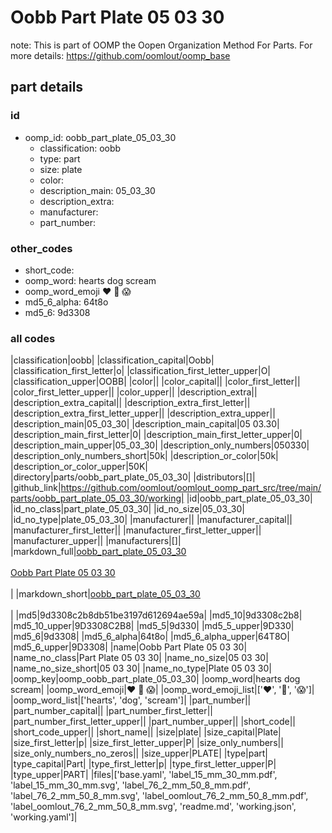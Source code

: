 # Oobb Part Plate 05 03 30  

note: This is part of OOMP the Oopen Organization Method For Parts. For more details: https://github.com/oomlout/oomp_base

##  part details





### id
* oomp_id: oobb_part_plate_05_03_30
  * classification: oobb
  * type: part
  * size: plate
  * color: 
  * description_main: 05_03_30
  * description_extra: 
  * manufacturer: 
  * part_number: 

### other_codes
* short_code: 
* oomp_word: hearts dog scream
* oomp_word_emoji :hearts: :dog: :scream:
* md5_6_alpha: 64t8o
* md5_6: 9d3308

### all codes 
|classification|oobb|
|classification_capital|Oobb|
|classification_first_letter|o|
|classification_first_letter_upper|O|
|classification_upper|OOBB|
|color||
|color_capital||
|color_first_letter||
|color_first_letter_upper||
|color_upper||
|description_extra||
|description_extra_capital||
|description_extra_first_letter||
|description_extra_first_letter_upper||
|description_extra_upper||
|description_main|05_03_30|
|description_main_capital|05 03.30|
|description_main_first_letter|0|
|description_main_first_letter_upper|0|
|description_main_upper|05_03_30|
|description_only_numbers|050330|
|description_only_numbers_short|50k|
|description_or_color|50k|
|description_or_color_upper|50K|
|directory|parts/oobb_part_plate_05_03_30|
|distributors|[]|
|github_link|https://github.com/oomlout/oomlout_oomp_part_src/tree/main/parts/oobb_part_plate_05_03_30/working|
|id|oobb_part_plate_05_03_30|
|id_no_class|part_plate_05_03_30|
|id_no_size|05_03_30|
|id_no_type|plate_05_03_30|
|manufacturer||
|manufacturer_capital||
|manufacturer_first_letter||
|manufacturer_first_letter_upper||
|manufacturer_upper||
|manufacturers|[]|
|markdown_full|[oobb_part_plate_05_03_30](https://github.com/oomlout/oomlout_oomp_part_src/tree/main/parts/oobb_part_plate_05_03_30/working)<br>[](https://github.com/oomlout/oomlout_oomp_part_src/tree/main/parts/oobb_part_plate_05_03_30/working)<br>[Oobb Part Plate 05 03 30](https://github.com/oomlout/oomlout_oomp_part_src/tree/main/parts/oobb_part_plate_05_03_30/working)<br><br>|
|markdown_short|[oobb_part_plate_05_03_30](https://github.com/oomlout/oomlout_oomp_part_src/tree/main/parts/oobb_part_plate_05_03_30/working)<br><br>|
|md5|9d3308c2b8db51be3197d612694ae59a|
|md5_10|9d3308c2b8|
|md5_10_upper|9D3308C2B8|
|md5_5|9d330|
|md5_5_upper|9D330|
|md5_6|9d3308|
|md5_6_alpha|64t8o|
|md5_6_alpha_upper|64T8O|
|md5_6_upper|9D3308|
|name|Oobb Part Plate 05 03 30|
|name_no_class|Part Plate 05 03 30|
|name_no_size|05 03 30|
|name_no_size_short|05 03 30|
|name_no_type|Plate 05 03 30|
|oomp_key|oomp_oobb_part_plate_05_03_30|
|oomp_word|hearts dog scream|
|oomp_word_emoji|:hearts: :dog: :scream:|
|oomp_word_emoji_list|[':hearts:', ':dog:', ':scream:']|
|oomp_word_list|['hearts', 'dog', 'scream']|
|part_number||
|part_number_capital||
|part_number_first_letter||
|part_number_first_letter_upper||
|part_number_upper||
|short_code||
|short_code_upper||
|short_name||
|size|plate|
|size_capital|Plate|
|size_first_letter|p|
|size_first_letter_upper|P|
|size_only_numbers||
|size_only_numbers_no_zeros||
|size_upper|PLATE|
|type|part|
|type_capital|Part|
|type_first_letter|p|
|type_first_letter_upper|P|
|type_upper|PART|
|files|['base.yaml', 'label_15_mm_30_mm.pdf', 'label_15_mm_30_mm.svg', 'label_76_2_mm_50_8_mm.pdf', 'label_76_2_mm_50_8_mm.svg', 'label_oomlout_76_2_mm_50_8_mm.pdf', 'label_oomlout_76_2_mm_50_8_mm.svg', 'readme.md', 'working.json', 'working.yaml']|
